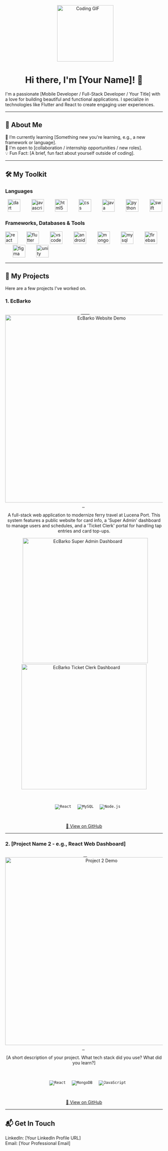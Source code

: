 <div align="center">
  <img height="180" src="https://media.giphy.com/media/M9gbBd9nbDrOTu1Mqx/giphy.gif" alt="Coding GIF" />
  <h1>Hi there, I'm [Your Name]! 👋</h1>
</div>

<p align="left">
I'm a passionate [Mobile Developer / Full-Stack Developer / Your Title] with a love for building beautiful and functional applications. I specialize in technologies like Flutter and React to create engaging user experiences.
</p>

---

## 🚀 About Me

<p align="left">
🌱 I’m currently learning [Something new you're learning, e.g., a new framework or language].
<br>
💼 I'm open to [collaboration / internship opportunities / new roles].
<br>
💡 Fun Fact: [A brief, fun fact about yourself outside of coding].
</p>

---

## 🛠 My Toolkit

### Languages
<div align="left">
  <img src="https://skillicons.dev/icons?i=dart" height="40" alt="dart logo"  />
  <img width="12" />
  <img src="https://skillicons.dev/icons?i=js" height="40" alt="javascript logo"  />
  <img width="12" />
  <img src="https://skillicons.dev/icons?i=html" height="40" alt="html5 logo"  />
  <img width="12" />
  <img src="https://skillicons.dev/icons?i=css" height="40" alt="css logo"  />
  <img width="12" />
  <img src="https://skillicons.dev/icons?i=java" height="40" alt="java logo"  />
  <img width="12" />
  <img src="https://skillicons.dev/icons?i=py" height="40" alt="python logo"  />
  <img width="12" />
  <img src="https://skillicons.dev/icons?i=swift" height="40" alt="swift logo"  />
</div>

### Frameworks, Databases & Tools
<div align="left">
  <img src="https://skillicons.dev/icons?i=react" height="40" alt="react logo"  />
  <img width="12" />
  <img src="https://skillicons.dev/icons?i=flutter" height="40" alt="flutter logo"  />
  <img width="12" />
  <img src="https://skillicons.dev/icons?i=vscode" height="40" alt="vscode logo"  />
  <img width="12" />
  <img src="https://skillicons.dev/icons?i=androidstudio" height="40" alt="androidstudio logo"  />
  <img width="12" />
  <img src="https://skillicons.dev/icons?i=mongodb" height="40" alt="mongodb logo"  />
  <img width="12" />
  <img src="https://skillicons.dev/icons?i=mysql" height="40" alt="mysql logo"  />
  <img width="12" />
  <img src="https://skillicons.dev/icons?i=firebase" height="40" alt="firebase logo"  />
  <img width="12" />
  <img src="https://skillicons.dev/icons?i=figma" height="40" alt="figma logo"  />
  <img width="12" />
  <img src="https://skillicons.dev/icons?i=unity" height="40" alt="unity logo"  />
</div>

---
## 🌟 My Projects

Here are a few projects I've worked on.

### 1. EcBarko
<div align="center">
  <a href="[LINK-TO-YOUR-REPO-OR-LIVE-DEMO]">
        <img src="[ecweb.gif]" alt="EcBarko Website Demo" width="600" />
  </a>
  <p>A full-stack web application to modernize ferry travel at Lucena Port. This system features a public website for card info, a 'Super Admin' dashboard to manage users and schedules, and a 'Ticket Clerk' portal for handling tap entries and card top-ups.</p>
  
  <img src="(https://github.com/Erhn1/Erhn1/blob/main/assets/ecsadmin.png?raw=true)" alt="EcBarko Super Admin Dashboard" width="400" />
  <img src="[ectclerk.jpg]" alt="EcBarko Ticket Clerk Dashboard" width="400" />

  <p>
        <code><img src="https://img.shields.io/badge/React-61DAFB?style=flat&logo=react&logoColor=black" alt="React" /></code>
    <code><img src="https://img.shields.io/badge/MySQL-4479A1?style=flat&logo=mysql&logoColor=white" alt="MySQL" /></code>
    <code><img src="https://img.shields.io/badge/Node.js-339933?style=flat&logo=node.js&logoColor=white" alt="Node.js" /></code>
  </p>
  <p><a href="[LINK-TO-YOUR-REPO]">🔗 View on GitHub</a></p>
</div>

---

### 2. [Project Name 2 - e.g., React Web Dashboard]
<div align="center">
  <a href="[LINK-TO-YOUR-REPO-OR-LIVE-DEMO]">
    <img src="https://via.placeholder.com/600x300/121013/FFFFFF?text=Project+2+Screenshot" alt="Project 2 Demo" width="600" />
  </a>
  <p>[A short description of your project. What tech stack did you use? What did you learn?]</p>
  <p>
        <code><img src="https://img.shields.io/badge/React-61DAFB?style=flat&logo=react&logoColor=black" alt="React" /></code>
    <code><img src="https://img.shields.io/badge/MongoDB-47A248?style=flat&logo=mongodb&logoColor=white" alt="MongoDB" /></code>
    <code><img src="https://img.shields.io/badge/JavaScript-F7DF1E?style=flat&logo=javascript&logoColor=black" alt="JavaScript" /></code>
  </p>
  <p><a href="[LINK-TO-YOUR-REPO]">🔗 View on GitHub</a></p>
</div>

---

## 📬 Get In Touch

<p align="left">
LinkedIn: [Your LinkedIn Profile URL]
<br>
Email: [Your Professional Email]
</p>
